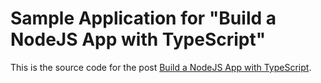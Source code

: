 # Sample Application for "Build a NodeJS App with TypeScript"

This is the source code for the post [Build a NodeJS App with TypeScript](https://developer.okta.com/blog/2019/09/19/nodejs-typescript).

